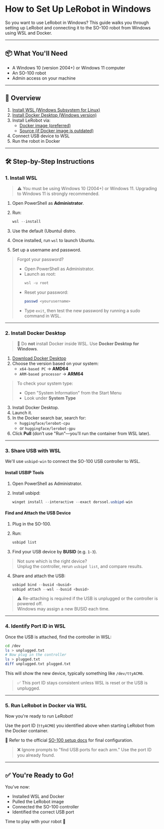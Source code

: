 # How to Set Up LeRobot in Windows

So you want to use LeRobot in Windows? This guide walks you through setting up LeRobot and connecting it to the SO-100 robot from Windows using WSL and Docker.

---

## 📦 What You'll Need

- A Windows 10 (version 2004+) or Windows 11 computer
- An SO-100 robot
- Admin access on your machine

---

## 🧭 Overview

1. [Install WSL (Windows Subsystem for Linux)](https://learn.microsoft.com/en-us/windows/wsl/install)
2. [Install Docker Desktop (Windows version)](https://www.docker.com/get-started/)
3. Install LeRobot via:
   - [Docker image (preferred)](https://github.com/huggingface/lerobot/tree/main/docker)
   - [Source (if Docker image is outdated)](https://huggingface.co/docs/lerobot/installation)
4. Connect USB device to WSL
5. Run the robot in Docker

---

## 🛠 Step-by-Step Instructions

### 1. Install WSL

> ⚠️ You must be using Windows 10 (2004+) or Windows 11. Upgrading to Windows 11 is strongly recommended.

1. Open PowerShell as **Administrator**.
2. Run:

   ```powershell
   wsl --install
   ```

3. Use the default (Ubuntu) distro.
4. Once installed, run `wsl` to launch Ubuntu.
5. Set up a username and password.

> Forgot your password?
>
> - Open PowerShell as Administrator.
> - Launch as root:
>   ```powershell
>   wsl -u root
>   ```
> - Reset your password:
>   ```bash
>   passwd <yourusername>
>   ```
> - Type `exit`, then test the new password by running a sudo command in WSL.

---

### 2. Install Docker Desktop

> 🔴 Do **not** install Docker inside WSL. Use **Docker Desktop for Windows**.

1. [Download Docker Desktop](https://www.docker.com/get-started/)
2. Choose the version based on your system:
   - `x64-based PC` → **AMD64**
   - `ARM-based processor` → **ARM64**

> To check your system type:
> - Open "System Information" from the Start Menu
> - Look under **System Type**

3. Install Docker Desktop.
4. Launch it.
5. In the Docker search bar, search for:
   - `huggingface/lerobot-cpu`
   - or `huggingface/lerobot-gpu`
6. Click **Pull** (don’t use "Run"—you'll run the container from WSL later).

---

### 3. Share USB with WSL

We'll use `usbipd-win` to connect the SO-100 USB controller to WSL.

#### Install USBIP Tools

1. Open PowerShell as Administrator.
2. Install usbipd:

   ```powershell
   winget install --interactive --exact dorssel.usbipd-win
   ```

#### Find and Attach the USB Device

1. Plug in the SO-100.
2. Run:

   ```powershell
   usbipd list
   ```

3. Find your USB device by **BUSID** (e.g. `1-3`).

> Not sure which is the right device?  
> Unplug the controller, rerun `usbipd list`, and compare results.

4. Share and attach the USB:

   ```powershell
   usbipd bind --busid <busid>
   usbipd attach --wsl --busid <busid>
   ```

> ⚠️ Re-attaching is required if the USB is unplugged or the controller is powered off.  
> Windows may assign a new BUSID each time.

---

### 4. Identify Port ID in WSL

Once the USB is attached, find the controller in WSL:

```bash
cd /dev
ls > unplugged.txt
# Now plug in the controller
ls > plugged.txt
diff unplugged.txt plugged.txt
```

This will show the new device, typically something like `/dev/ttyACM0`.

> ✅ This port ID stays consistent unless WSL is reset or the USB is unplugged.

---

### 5. Run LeRobot in Docker via WSL

Now you're ready to run LeRobot!

Use the port ID (`ttyACM0`) you identified above when starting LeRobot from the Docker container.

📘 Refer to the official [SO-100 setup docs](https://huggingface.co/docs/lerobot/so100) for final configuration.

> ❌ Ignore prompts to "find USB ports for each arm." Use the port ID you already found.

---

## ✅ You're Ready to Go!

You’ve now:
- Installed WSL and Docker
- Pulled the LeRobot image
- Connected the SO-100 controller
- Identified the correct USB port

Time to play with your robot 🚀
